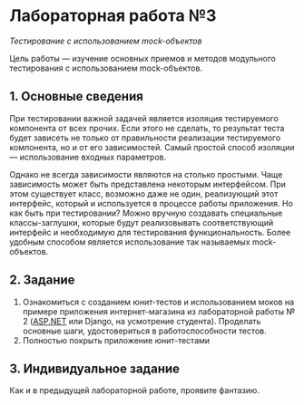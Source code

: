 # Лабораторная работа №3
_Тестирование с использованием mock-объектов_

Цель работы — изучение основных приемов и методов модульного тестирования с использованием mock-объектов.

## 1. Основные сведения
При тестировании важной задачей является изоляция тестируемого компонента от всех прочих. Если этого не сделать, то результат теста будет зависеть не только от правильности реализации тестируемого компонента, но и от его зависимостей. Самый простой способ изоляции — использование входных параметров.

Однако не всегда зависимости являются на столько простыми. Чаще зависимость может быть представлена некоторым интерфейсом. При этом существует класс, возможно даже не один, реализующий этот интерфейс, который и используется в процессе работы приложения. Но как быть при тестировании? Можно вручную создавать специальные классы-заглушки, которые будут реализовывать соответствующий интерфейс и необходимую для тестирования функциональность. Более удобным способом является использование так называемых mock-объектов.

## 2. Задание

1. Ознакомиться с созданием юнит-тестов и использованием моков на примере приложения интернет-магазина из лабораторной работы № 2 ([ASP.NET](https://github.com/citrux/programming-technologies-3/tree/asp.net) или Django, на усмотрение студента). Проделать основные шаги, удостовериться в работоспособности тестов.
2. Полностью покрыть приложение юнит-тестами

## 3. Индивидуальное задание

Как и в предыдущей лабораторной работе, проявите фантазию.
